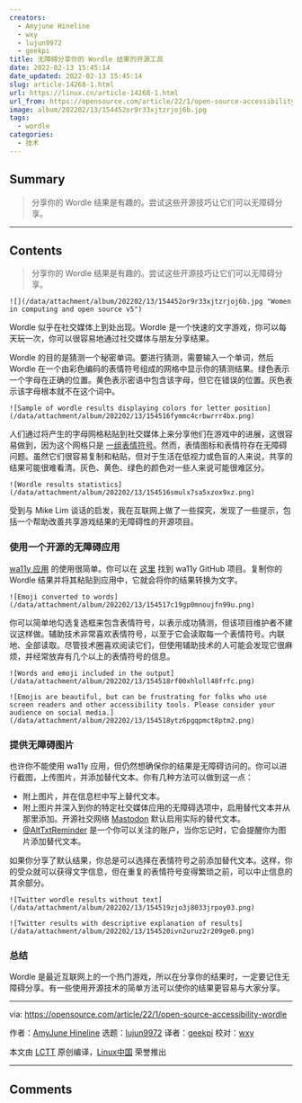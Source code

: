 ```yaml
---
creators:
  - Amyjune Hineline
  - wxy
  - lujun9972
  - geekpi
title: 无障碍分享你的 Wordle 结果的开源工具
date: 2022-02-13 15:45:14
date_updated: 2022-02-13 15:45:14
slug: article-14268-1.html
url: https://linux.cn/article-14268-1.html
url_from: https://opensource.com/article/22/1/open-source-accessibility-wordle
image: album/202202/13/154452or9r33xjtzrjoj6b.jpg
tags:
  - wordle
categories:
  - 技术
---
```


## Summary

> 分享你的 Wordle 结果是有趣的。尝试这些开源技巧让它们可以无障碍分享。

***

<!-- more -->

## Contents

> 
> 分享你的 Wordle 结果是有趣的。尝试这些开源技巧让它们可以无障碍分享。
> 
> 
> 

`![](/data/attachment/album/202202/13/154452or9r33xjtzrjoj6b.jpg "Women in computing and open source v5")`

Wordle 似乎在社交媒体上到处出现。Wordle 是一个快速的文字游戏，你可以每天玩一次，你可以很容易地通过社交媒体与朋友分享结果。

Wordle 的目的是猜测一个秘密单词。要进行猜测，需要输入一个单词，然后 Wordle 在一个由彩色编码的表情符号组成的网格中显示你的猜测结果。绿色表示一个字母在正确的位置。黄色表示密语中包含该字母，但它在错误的位置。灰色表示该字母根本就不在这个词中。

`![Sample of wordle results displaying colors for letter position](/data/attachment/album/202202/13/154516fymmc4crbwrrr4bx.png)`

人们通过将产生的字母网格粘贴到社交媒体上来分享他们在游戏中的进展，这很容易做到，因为这个网格只是 [一组表情符号](https://opensource.com/article/19/10/how-type-emoji-linux)。然而，表情图标和表情符存在无障碍问题。虽然它们很容易复制和粘贴，但对于生活在低视力或色盲的人来说，共享的结果可能很难看清。灰色、黄色、绿色的颜色对一些人来说可能很难区分。

`![Wordle results statistics](/data/attachment/album/202202/13/154516smulx7sa5xzox9xz.png)`

受到与 Mike Lim 谈话的启发，我在互联网上做了一些探究，发现了一些提示，包括一个帮助改善共享游戏结果的无障碍性的开源项目。

### 使用一个开源的无障碍应用

[wa11y 应用](http://wa11y.co/) 的使用很简单。你可以在 [这里](https://github.com/cariad/wa11y.co) 找到 wa11y GitHub 项目。复制你的 Wordle 结果并将其粘贴到应用中，它就会将你的结果转换为文字。

`![Emoji converted to words](/data/attachment/album/202202/13/154517c19gp0mnoujfn99u.png)`

你可以简单地勾选复选框来包含表情符号，以表示成功猜测，但该项目维护者不建议这样做。辅助技术非常喜欢表情符号，以至于它会读取每一个表情符号。内联地、全部读取。尽管技术圈喜欢阅读它们，但使用辅助技术的人可能会发现它很麻烦，并经常放弃有几个以上的表情符号的信息。

`![Words and emoji included in the output](/data/attachment/album/202202/13/154518rf00xhloll48frfc.png)`

`![Emojis are beautiful, but can be frustrating for folks who use screen readers and other accessibility tools. Please consider your audience on social media.](/data/attachment/album/202202/13/154518ytz6pgqpmct8ptm2.png)`

### 提供无障碍图片

也许你不能使用 wa11y 应用，但仍然想确保你的结果是无障碍访问的。你可以进行截图，上传图片，并添加替代文本。你有几种方法可以做到这一点：

* 附上图片，并在信息栏中写上替代文本。
* 附上图片并深入到你的特定社交媒体应用的无障碍选项中，启用替代文本并从那里添加。开源社交网络 [Mastodon](https://opensource.com/article/17/4/guide-to-mastodon) 默认启用实际的替代文本。
* [@AltTxtReminder](https://twitter.com/alttxtreminder) 是一个你可以关注的账户，当你忘记时，它会提醒你为图片添加替代文本。

如果你分享了默认结果，你总是可以选择在表情符号之前添加替代文本。这样，你的受众就可以获得文字信息，但在重复的表情符号变得繁琐之前，可以中止信息的其余部分。

`![Twitter wordle results without text](/data/attachment/album/202202/13/154519zjo3j8033jrpoy03.png)`

`![Twitter results with descriptive explanation of results](/data/attachment/album/202202/13/154520ivn2uruz2r209ge0.png)`

### 总结

Wordle 是最近互联网上的一个热门游戏，所以在分享你的结果时，一定要记住无障碍分享。有一些使用开源技术的简单方法可以使你的结果更容易与大家分享。

---

via: <https://opensource.com/article/22/1/open-source-accessibility-wordle>

作者：[AmyJune Hineline](https://opensource.com/users/amyjune) 选题：[lujun9972](https://github.com/lujun9972) 译者：[geekpi](https://github.com/geekpi) 校对：[wxy](https://github.com/wxy)

本文由 [LCTT](https://github.com/LCTT/TranslateProject) 原创编译，[Linux中国](https://linux.cn/) 荣誉推出

***

## Comments
